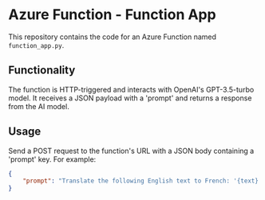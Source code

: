 # Azure Function - Function App

This repository contains the code for an Azure Function named `function_app.py`.

## Functionality

The function is HTTP-triggered and interacts with OpenAI's GPT-3.5-turbo model. It receives a JSON payload with a 'prompt' and returns a response from the AI model.

## Usage

Send a POST request to the function's URL with a JSON body containing a 'prompt' key. For example:

```json
{
    "prompt": "Translate the following English text to French: '{text}'"
}
